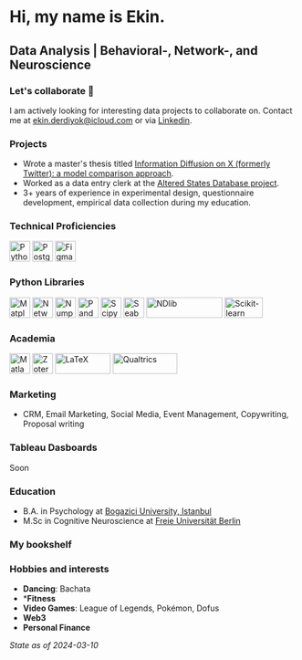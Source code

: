 Hi, my name is Ekin.
===============================
Data Analysis | Behavioral-, Network-, and Neuroscience
--------------------------------

### Let's collaborate 🤝

I am actively looking for interesting data projects to collaborate on. Contact me at [ekin.derdiyok@icloud.com](mailto:ekin.derdiyok@icloud.com) or via [Linkedin](https://linkedin.com/in/ekinderdiyok).

### Projects

- Wrote a master's thesis titled [Information Diffusion on X (formerly Twitter): a model comparison approach](https://github.com/ekinderdiyok/information-diffusion-on-twitter).
- Worked as a data entry clerk at the [Altered States Database project](https://osf.io/8mbru/).
- 3+ years of experience in experimental design, questionnaire development, empirical data collection during my education.

### Technical Proficiencies

<p align="left"> 
 <a href="https://www.python.org/" target="_blank" rel="noreferrer"><img src="https://raw.githubusercontent.com/danielcranney/readme-generator/main/public/icons/skills/python-colored.svg" width="36" height="36" alt="Python" /></a>
 <a href="https://www.postgresql.org/" target="_blank" rel="noreferrer"><img src="https://raw.githubusercontent.com/danielcranney/readme-generator/main/public/icons/skills/postgresql-colored.svg" width="36" height="36" alt="PostgreSQL" /></a> 
 <a href="https://www.figma.com/" target="_blank" rel="noreferrer"><img src="https://raw.githubusercontent.com/danielcranney/readme-generator/main/public/icons/skills/figma-colored.svg" width="36" height="36" alt="Figma" /></a> 
</p> 

### Python Libraries

<p align="left"> 
 <a href="https://matplotlib.org" target="_blank" rel="noreferrer"><img src="https://drive.google.com/thumbnail?id=1ffc6pYnVcS7I3xXhGzn6ceT7xrHFCtj8" width="36" height="36" alt="Matplotlib" /></a> 
 <a href="https://networkx.org" target="_blank" rel="noreferrer"><img src="https://drive.google.com/thumbnail?id=17uZpXtrUXr9xNxe7eYL6YkAk7eUtcsjb" width="36" height="36" alt="NetworkX" /></a> 
 <a href="https://numpy.org" target="_blank" rel="noreferrer"><img src="https://drive.google.com/thumbnail?id=1kJcfQTKqAukxrrqEj1SxHW9R2O6SL72R" width="36" height="36" alt="Numpy" /></a> 
 <a href="https://pandas.pydata.org" target="_blank" rel="noreferrer"><img src="https://drive.google.com/thumbnail?id=1Z66RQP_HNslrY7Szv1cQNfIgzseGIQfI" width="36" height="36" alt="Pandas" /></a> 
 <a href="https://scipy.org" target="_blank" rel="noreferrer"><img src="https://drive.google.com/thumbnail?id=1RiSRwNb22cfZ6QFvmXEzCLEj61oBFF42" width="36" height="36" alt="Scipy" /></a> 
 <a href="https://seaborn.pydata.org" target="_blank" rel="noreferrer"><img src="https://drive.google.com/thumbnail?id=1awQyLf53PwjBlINMaqZHUnZp7yDZOCyV" width="36" height="36" alt="Seaborn" /></a>
 <a href="https://ndlib.readthedocs.io/" target="_blank" rel="noreferrer"><img src="https://drive.google.com/thumbnail?id=1UcLSiW96ZzRjIycj-JfyeR9FoBQpA883" width="133.78" height="36" alt="NDlib" /></a>
 <a href="https://scikit-learn.org/" target="_blank" rel="noreferrer"><img src="https://drive.google.com/thumbnail?id=133-LpBI9-GBu3PD23hkDb5CrsebAnMJf" width="66.78" height="36" alt="Scikit-learn" /></a> 
</p>

### Academia

<p align="left"> 
 <a href="https://www.mathworks.com/products/matlab.html" target="_blank" rel="noreferrer"><img src="https://drive.google.com/thumbnail?id=1W6K7dIo9HNwSKdK-E3vTG82gbyA_wbNj" width="36" height="36" alt="Matlab" /></a> 
 <a href="https://zotero.org" target="_blank" rel="noreferrer"><img src="https://drive.google.com/thumbnail?id=1RSC6gGRvJP7Plav_VxMo63zPDjgxlBM5" width="36" height="36" alt="Zotero" /></a> 
 <a href="https://www.latex-project.org" target="_blank" rel="noreferrer"><img src="https://drive.google.com/thumbnail?id=1atInc2l02_mXEaUZo1qwbCR7VVZJFRjG" width="97.2" height="36" alt="LaTeX" /></a>
 <a href="https://www.qualtrics.com/" target="_blank" rel="noreferrer"><img src="https://drive.google.com/thumbnail?id=1AR-xLET1ZfoN9dYOIHtgcIqhxqOzx1q5" width="112.69" height="36" alt="Qualtrics" /></a>
 
</p>

### Marketing
- CRM, Email Marketing, Social Media, Event Management, Copywriting, Proposal writing

### Tableau Dasboards
Soon

### Education
- B.A. in Psychology at [Bogazici University, Istanbul](https://bogazici.edu.tr/en_US/Content/Academic/Undergraduate_Catalogue/Faculty_of_Arts_and_Sciences/Department_of_Psychology)
- M.Sc in Cognitive Neuroscience at [Freie Universität Berlin](https://ewi-psy.fu-berlin.de/mcnb)

### My bookshelf

### Hobbies and interests
- **Dancing**: Bachata
- ***Fitness**
- **Video Games**: League of Legends, Pokémon, Dofus
- **Web3**
- **Personal Finance**

*State as of 2024-03-10*

